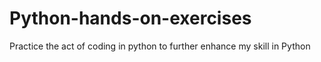 # Python-hands-on-exercises
Practice the act of coding in python to further enhance my skill in Python
